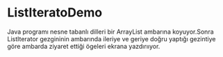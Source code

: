 # ListIteratoDemo
Java programı nesne tabanlı dilleri bir ArrayList ambarına koyuyor.Sonra ListIterator gezgininin ambarında ileriye ve geriye doğru yaptığı gezintiye göre ambarda ziyaret ettiği ögeleri ekrana yazdırııyor.
